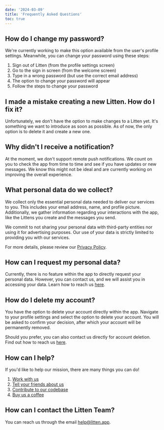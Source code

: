 ```yaml
---
date: '2024-03-09'
title: 'Frequently Asked Questions'
toc: true
---
```


## How do I change my password?

We're currently working to make this option available from the user's profile
settings. Meanwhile, you can change your password using these steps:

1. Sign out of Litten (from the profile settings screen)
1. Go to the sign in screen (from the welcome screen)
1. Type in a wrong password (but use the correct email address)
1. The option to change your password will appear
1. Follow the steps to change your password

## I made a mistake creating a new Litten. How do I fix it?

Unfortunately, we don't have the option to make changes to a Litten yet. It's
something we want to introduce as soon as possible. As of now, the only
option is to delete it and create a new one.

## Why didn't I receive a notification?

At the moment, we don't support remote push notifications. We count on you to
check the app from time to time and see if you have updates or new messages.
We know this might not be ideal and are currently working on improving the
overall experience.

## What personal data do we collect?

We collect only the essential personal data needed to deliver our services to
you. This includes your email address, name, and profile picture. Additionally,
we gather information regarding your interactions with the app, like the Littens
you create and the messages you send.

We commit to not sharing your personal data with third-party entities nor using
it for advertising purposes. Our use of your data is strictly limited to
providing you with our services.

For more details, please review our [Privacy Policy][privacy].

## How can I request my personal data?

Currently, there is no feature within the app to directly request your personal
data. However, you can contact us, and we will assist you in accessing your
data. Learn how to reach us [here](#how-can-i-contact-the-litten-team).

## How do I delete my account?

You have the option to delete your account directly within the app. Navigate to
your profile settings and select the option to delete your account. You will be
asked to confirm your decision, after which your account will be permanently
removed.

Should you prefer, you can also contact us directly for account deletion. Find
out how to reach us [here](#how-can-i-contact-the-litten-team).

## How can I help?

If you'd like to help our mission, there are many things you can do!

1. [Work with us][work]
1. [Tell your friends about us][share]
1. [Contribute to our codebase][code]
1. [Buy us a coffee][coffee]

## How can I contact the Litten Team?

You can reach us through the email [help@litten.app][helpmail].

<!-- References -->

[code]: https://github.com/joaocarmo/litten-app
[coffee]: https://ko-fi.com/littenapp
[helpmail]: mailto:help@litten.app
[share]: #share
[privacy]: /privacy-policy
[work]: /join-us
